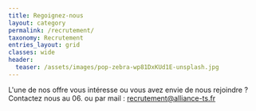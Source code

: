 ```yaml
---
title: Regoignez-nous
layout: category
permalink: /recrutement/
taxonomy: Recrutement
entries_layout: grid
classes: wide
header:
  teaser: /assets/images/pop-zebra-wp81DxKUd1E-unsplash.jpg
---
```


L'une de nos offre vous intéresse ou vous avez envie de nous rejoindre ?
Contactez nous au 06. ou par mail : recrutement@alliance-ts.fr